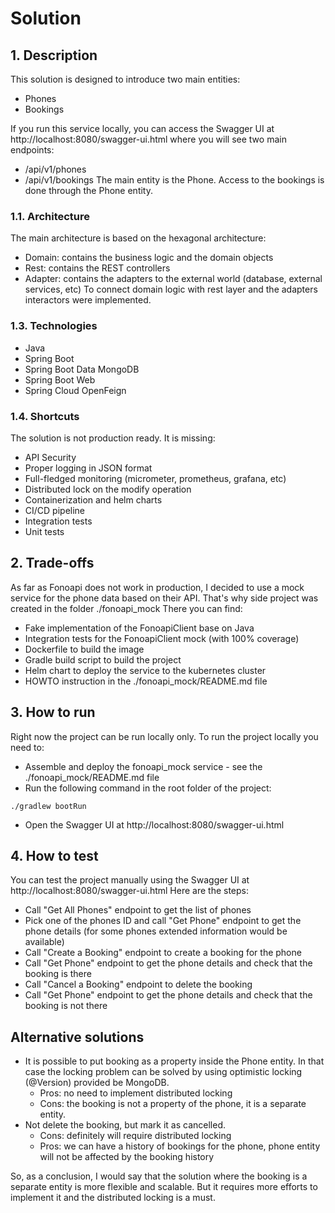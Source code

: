 # Solution #

## 1. Description ##
This solution is designed to introduce two main entities:
- Phones
- Bookings

If you run this service locally, you can access the Swagger UI at http://localhost:8080/swagger-ui.html
where you will see two main endpoints:
- /api/v1/phones
- /api/v1/bookings
The main entity is the Phone. Access to the bookings is done through the Phone entity.

### 1.1. Architecture ###
The main architecture is based on the hexagonal architecture:
- Domain: contains the business logic and the domain objects
- Rest: contains the REST controllers
- Adapter: contains the adapters to the external world (database, external services, etc)
To connect domain logic with rest layer and the adapters interactors were implemented.

### 1.3. Technologies ###
- Java
- Spring Boot
- Spring Boot Data MongoDB
- Spring Boot Web
- Spring Cloud OpenFeign

### 1.4. Shortcuts ###
The solution is not production ready. It is missing:
- API Security
- Proper logging in JSON format
- Full-fledged monitoring (micrometer, prometheus, grafana, etc)
- Distributed lock on the modify operation
- Containerization and helm charts
- CI/CD pipeline
- Integration tests
- Unit tests

## 2. Trade-offs ##
As far as Fonoapi does not work in production, I decided to use a mock service for the phone data based on their API.
That's why side project was created in the folder ./fonoapi_mock
There you can find:
- Fake implementation of the FonoapiClient base on Java
- Integration tests for the FonoapiClient mock (with 100% coverage)
- Dockerfile to build the image
- Gradle build script to build the project
- Helm chart to deploy the service to the kubernetes cluster
- HOWTO instruction in the ./fonoapi_mock/README.md file

## 3. How to run ##
Right now the project can be run locally only. 
To run the project locally you need to:
- Assemble and deploy the fonoapi_mock service - see the ./fonoapi_mock/README.md file
- Run the following command in the root folder of the project:
```
./gradlew bootRun
```
- Open the Swagger UI at http://localhost:8080/swagger-ui.html

## 4. How to test ##
You can test the project manually using the Swagger UI at http://localhost:8080/swagger-ui.html
Here are the steps:
- Call "Get All Phones" endpoint to get the list of phones
- Pick one of the phones ID and call "Get Phone" endpoint to get the phone details (for some phones extended information would be available)
- Call "Create a Booking" endpoint to create a booking for the phone
- Call "Get Phone" endpoint to get the phone details and check that the booking is there
- Call "Cancel a Booking" endpoint to delete the booking
- Call "Get Phone" endpoint to get the phone details and check that the booking is not there

## Alternative solutions ##
- It is possible to put booking as a property inside the Phone entity. 
In that case the locking problem can be solved by using optimistic locking (@Version) provided be MongoDB.
    - Pros: no need to implement distributed locking
    - Cons: the booking is not a property of the phone, it is a separate entity.
- Not delete the booking, but mark it as cancelled.
    - Cons: definitely will require distributed locking
    - Pros: we can have a history of bookings for the phone, phone entity will not be affected by the booking history

So, as a conclusion, I would say that the solution where the booking is a separate entity is more flexible and scalable.
But it requires more efforts to implement it and the distributed locking is a must.
